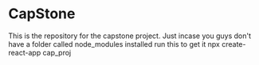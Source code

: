 # CapStone
This is the repository for the capstone project.
Just incase you guys don't have a folder called node_modules installed run this to get it
npx create-react-app cap_proj
